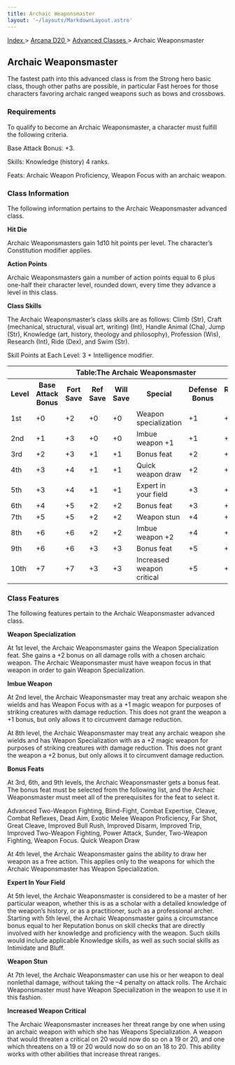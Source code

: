 ```yaml
---
title: Archaic Weaponsmaster
layout: '~/layouts/MarkdownLayout.astro'
---
```


[ Index ](/) > [ Arcana D20 ](/arcana.d20.srd) > [ Advanced Classes ](/arcana.d20.srd/advanced.classes) > Archaic Weaponsmaster

##  Archaic Weaponsmaster

The fastest path into this advanced class is from the Strong hero basic class,
though other paths are possible, in particular Fast heroes for those
characters favoring archaic ranged weapons such as bows and crossbows.

###  Requirements

To qualify to become an Archaic Weaponsmaster, a character must fulfill the
following criteria.

Base Attack Bonus: +3.

Skills: Knowledge (history) 4 ranks.

Feats: Archaic Weapon Proficiency, Weapon Focus with an archaic weapon.

###  Class Information

The following information pertains to the Archaic Weaponsmaster advanced
class.

**Hit Die**

Archaic Weaponsmasters gain 1d10 hit points per level. The character’s
Constitution modifier applies.

**Action Points**

Archaic Weaponsmasters gain a number of action points equal to 6 plus one-half
their character level, rounded down, every time they advance a level in this
class.

**Class Skills**

The Archaic Weaponsmaster’s class skills are as follows: Climb (Str), Craft
(mechanical, structural, visual art, writing) (Int), Handle Animal (Cha), Jump
(Str), Knowledge (art, history, theology and philosophy), Profession (Wis),
Research (Int), Ride (Dex), and Swim (Str).

Skill Points at Each Level: 3 + Intelligence modifier.


<table> <tr> <th colspan="8"> Table:The Archaic Weaponsmaster </th> </tr> <tr> <th> Level </th> <th> Base Attack Bonus </th> <th> Fort Save </th> <th> Ref Save </th> <th> Will Save </th> <th> Special </th> <th> Defense Bonus </th> <th> Reputation Bonus </th> </tr> <tr> <td> 1st </td> <td> +0 </td> <td> +2 </td> <td> +0 </td> <td> +0 </td> <td> Weapon specialization </td> <td> +1 </td> <td> +1 </td> </tr> <tr class="shaded"> <td> 2nd </td> <td> +1 </td> <td> +3 </td> <td> +0 </td> <td> +0 </td> <td> Imbue weapon +1 </td> <td> +1 </td> <td> +1 </td> </tr> <tr> <td> 3rd </td> <td> +2 </td> <td> +3 </td> <td> +1 </td> <td> +1 </td> <td> Bonus feat </td> <td> +2 </td> <td> +1 </td> </tr> <tr class="shaded"> <td> 4th </td> <td> +3 </td> <td> +4 </td> <td> +1 </td> <td> +1 </td> <td> Quick weapon draw </td> <td> +2 </td> <td> +2 </td> </tr> <tr> <td> 5th </td> <td> +3 </td> <td> +4 </td> <td> +1 </td> <td> +1 </td> <td> Expert in your field </td> <td> +3 </td> <td> +2 </td> </tr> <tr class="shaded"> <td> 6th </td> <td> +4 </td> <td> +5 </td> <td> +2 </td> <td> +2 </td> <td> Bonus feat </td> <td> +3 </td> <td> +2 </td> </tr> <tr> <td> 7th </td> <td> +5 </td> <td> +5 </td> <td> +2 </td> <td> +2 </td> <td> Weapon stun </td> <td> +4 </td> <td> +3 </td> </tr> <tr class="shaded"> <td> 8th </td> <td> +6 </td> <td> +6 </td> <td> +2 </td> <td> +2 </td> <td> Imbue weapon +2 </td> <td> +4 </td> <td> +3 </td> </tr> <tr> <td> 9th </td> <td> +6 </td> <td> +6 </td> <td> +3 </td> <td> +3 </td> <td> Bonus feat </td> <td> +5 </td> <td> +3 </td> </tr> <tr class="shaded"> <td> 10th </td> <td> +7 </td> <td> +7 </td> <td> +3 </td> <td> +3 </td> <td> Increased weapon critical </td> <td> +5 </td> <td> +4 </td> </tr> </table>



###  Class Features

The following features pertain to the Archaic Weaponsmaster advanced class.

**Weapon Specialization**

At 1st level, the Archaic Weaponsmaster gains the Weapon Specialization feat.
She gains a +2 bonus on all damage rolls with a chosen archaic weapon. The
Archaic Weaponsmaster must have weapon focus in that weapon in order to gain
Weapon Specialization.

**Imbue Weapon**

At 2nd level, the Archaic Weaponsmaster may treat any archaic weapon she
wields and has Weapon Focus with as a +1 magic weapon for purposes of striking
creatures with damage reduction. This does not grant the weapon a +1 bonus,
but only allows it to circumvent damage reduction.

At 8th level, the Archaic Weaponsmaster may treat any archaic weapon she
wields and has Weapon Specialization with as a +2 magic weapon for purposes of
striking creatures with damage reduction. This does not grant the weapon a +2
bonus, but only allows it to circumvent damage reduction.

**Bonus Feats**

At 3rd, 6th, and 9th levels, the Archaic Weaponsmaster gets a bonus feat. The
bonus feat must be selected from the following list, and the Archaic
Weaponsmaster must meet all of the prerequisites for the feat to select it.

Advanced Two-Weapon Fighting, Blind-Fight, Combat Expertise, Cleave, Combat
Reflexes, Dead Aim, Exotic Melee Weapon Proficiency, Far Shot, Great Cleave,
Improved Bull Rush, Improved Disarm, Improved Trip, Improved Two-Weapon
Fighting, Power Attack, Sunder, Two-Weapon Fighting, Weapon Focus. Quick
Weapon Draw

At 4th level, the Archaic Weaponsmaster gains the ability to draw her weapon
as a free action. This applies only to the weapons for which the Archaic
Weaponsmaster has Weapon Specialization.

**Expert In Your Field**

At 5th level, the Archaic Weaponsmaster is considered to be a master of her
particular weapon, whether this is as a scholar with a detailed knowledge of
the weapon’s history, or as a practitioner, such as a professional archer.
Starting with 5th level, the Archaic Weaponsmaster gains a circumstance bonus
equal to her Reputation bonus on skill checks that are directly involved with
her knowledge and proficiency with the weapon. Such skills would include
applicable Knowledge skills, as well as such social skills as Intimidate and
Bluff.

**Weapon Stun**

At 7th level, the Archaic Weaponsmaster can use his or her weapon to deal
nonlethal damage, without taking the –4 penalty on attack rolls. The Archaic
Weaponsmaster must have Weapon Specialization in the weapon to use it in this
fashion.

**Increased Weapon Critical**

The Archaic Weaponsmaster increases her threat range by one when using an
archaic weapon with which she has Weapons Specialization. A weapon that would
threaten a critical on 20 would now do so on a 19 or 20, and one which
threatens on a 19 or 20 would now do so on an 18 to 20. This ability works
with other abilities that increase threat ranges.

